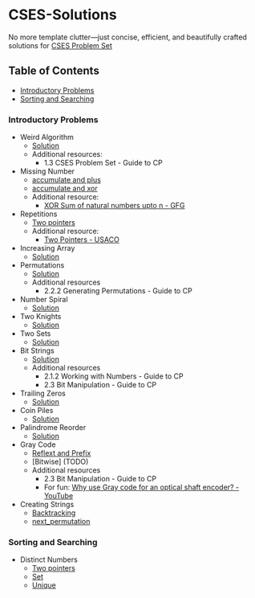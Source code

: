 <!-- omit from toc -->
# CSES-Solutions
No more template clutter—just concise, efficient, and beautifully crafted solutions for [CSES Problem Set](https://cses.fi/problemset/list/)

<!-- omit from toc -->
## Table of Contents 
- [Introductory Problems](#introductory-problems)
- [Sorting and Searching](#sorting-and-searching)


### Introductory Problems
- Weird Algorithm
  - [Solution](/src/Weird_Algorithm.cpp)
  - Additional resources:
    - 1.3 CSES Problem Set - Guide to CP
- Missing Number
  - [accumulate and plus](/src/Missing_Number_plus.cpp)
  - [accumulate and xor](/src/Missing_Number_xor.cpp)
  - Additional resource:
    - [XOR Sum of natural numbers upto n - GFG](https://www.geeksforgeeks.org/calculate-xor-1-n/)
- Repetitions
  - [Two pointers](/src/Repetitions_two_pointers.cpp)
  - Additional resource:
    - [Two Pointers - USACO](https://usaco.guide/silver/two-pointers?lang=cpp)
- Increasing Array
  - [Solution](/src/Increasing_Array.cpp)
- Permutations
  - [Solution](/src/Permutations.cpp)
  - Additional resources
    - 2.2.2 Generating Permutations - Guide to CP
- Number Spiral
  - [Solution](/src/Number_Spiral.cpp)
- Two Knights
  - [Solution](/src/Two_Knights.cpp)
- Two Sets
  - [Solution](/src/Two_Sets.cpp)
- Bit Strings
  - [Solution](/src/Bit_Strings.cpp)
  - Additional resources
    - 2.1.2 Working with Numbers - Guide to CP
    - 2.3 Bit Manipulation - Guide to CP
- Trailing Zeros
  - [Solution](/src/Trailing_Zeros.cpp)
- Coin Piles
  - [Solution](/src/Trailing_Zeros.cpp)
- Palindrome Reorder
  - [Solution](/src/Palindrome_Reorder.cpp)
- Gray Code
  - [Reflext and Prefix](/src/Gray_Code_reflect_and_prefix.cpp)
  - [Bitwise] (TODO)
  - Additional resources
    - 2.3 Bit Manipulation - Guide to CP
    - For fun: [Why use Gray code for an optical shaft encoder? - YouTube](https://youtu.be/W730NOJYXAI)
- Creating Strings
  - [Backtracking](/src/Creating_Strings_backtracking.cpp)
  - [next_permutation](/src/Creating_Strings_next_permutation.cpp)

### Sorting and Searching
- Distinct Numbers
  - [Two pointers](/src/Distinct_Numbers_two_pointers.cpp)
  - [Set](/src/Distinct_Numbers_set.cpp)
  - [Unique](/src/Distinct_Numbers_unique.cpp)